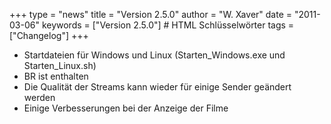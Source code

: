 +++
type = "news"
title = "Version 2.5.0"
author = "W. Xaver"
date = "2011-03-06"
keywords = ["Version 2.5.0"] # HTML Schlüsselwörter
tags = ["Changelog"]
+++

- Startdateien für Windows und Linux (Starten_Windows.exe und Starten_Linux.sh)
- BR ist enthalten
- Die Qualität der Streams kann wieder für einige Sender geändert werden
- Einige Verbesserungen bei der Anzeige der Filme